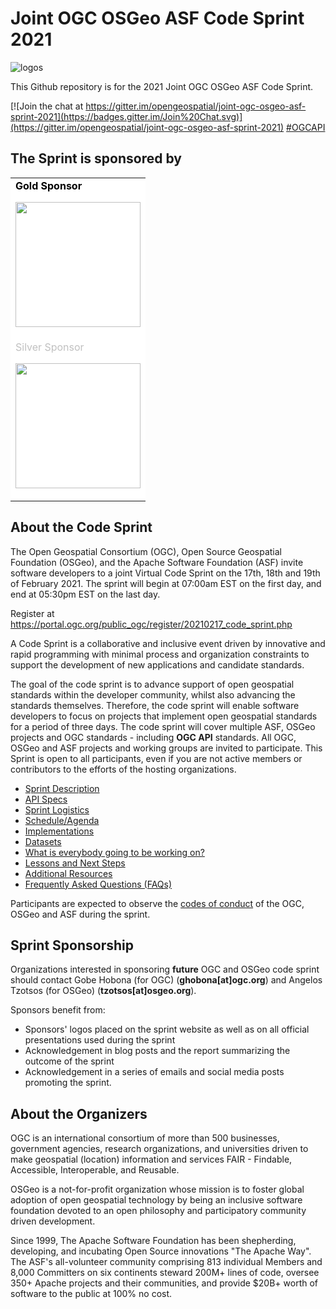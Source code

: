 # Joint OGC OSGeo ASF Code Sprint 2021

![logos](/images/logos.png)

This Github repository is for the 2021 Joint OGC OSGeo ASF Code Sprint.

[![Join the chat at https://gitter.im/opengeospatial/joint-ogc-osgeo-asf-sprint-2021](https://badges.gitter.im/Join%20Chat.svg)](https://gitter.im/opengeospatial/joint-ogc-osgeo-asf-sprint-2021)
[#OGCAPI](https://twitter.com/hashtag/OGCAPI)

The Sprint is sponsored by
------------

<table>
<tr style="background-color:#FFFFFF">
<td>
<span style="color:black;font-weight:bold">Gold Sponsor</span>

[<img src="https://www.ordnancesurvey.co.uk/blog/wp-content/uploads/2018/08/os-logo.png" width="200"/>](https://www.ordnancesurvey.co.uk/s)
</td>
</tr>
<tr style="background-color:#FFFFFF">
<td>
<span style="color: silver;">Silver Sponsor</span>

[<img src="https://www.geocat.net/wp-content/uploads/2013/02/GeoCat.png" width="200"/>](https://www.geocat.net)
</td>
</tr>
</table>

About the Code Sprint
----------------

The Open Geospatial Consortium (OGC), Open Source Geospatial Foundation (OSGeo), and the Apache Software Foundation (ASF) invite software developers to a joint Virtual Code Sprint on the 17th, 18th and 19th of February 2021. The sprint will begin at 07:00am EST on the first day, and end at 05:30pm EST on the last day.

Register at https://portal.ogc.org/public_ogc/register/20210217_code_sprint.php

A Code Sprint is a collaborative and inclusive event driven by innovative and rapid programming with minimal process and organization constraints to support the development of new applications and candidate standards.

The goal of the code sprint is to advance support of open geospatial standards within the developer community, whilst also advancing the standards themselves. Therefore, the code sprint will enable software developers to focus on projects that implement open geospatial standards for a period of three days. The code sprint will cover multiple ASF, OSGeo projects and OGC standards - including **OGC API** standards. All OGC, OSGeo and ASF projects and working groups are invited to participate. This Sprint is open to all participants, even if you are not active members or contributors to the efforts of the hosting organizations.





* [Sprint Description](./about.adoc)
* [API Specs](./specs.adoc)
* [Sprint Logistics](./logistics.adoc)
* [Schedule/Agenda](./agenda.adoc)
* [Implementations](./implementations.adoc)
* [Datasets](./Shared_Datasets/README.md)
* [What is everybody going to be working on?](https://github.com/opengeospatial/joint-ogc-osgeo-asf-sprint-2021/issues/2)
* [Lessons and Next Steps](./lessonsAndNextSteps.adoc)
* [Additional Resources](./additionalResources.adoc)
* [Frequently Asked Questions (FAQs)](./FAQ.adoc)


Participants are expected to observe the [codes of conduct](/conduct.adoc) of the OGC, OSGeo and ASF during the sprint.

Sprint Sponsorship
----------------

Organizations interested in sponsoring **future** OGC and OSGeo code sprint should contact Gobe Hobona (for OGC) (**ghobona[at]ogc.org**) and Angelos Tzotsos (for OSGeo) (**tzotsos[at]osgeo.org**).

Sponsors benefit from:

* Sponsors' logos placed on the sprint website as well as on all official presentations used during the sprint
* Acknowledgement in blog posts and the report summarizing the outcome of the sprint
* Acknowledgement in a series of emails and social media posts promoting the sprint.

About the Organizers
----------------

OGC is an international consortium of more than 500 businesses, government agencies, research organizations, and universities driven to make geospatial (location) information and services FAIR - Findable, Accessible, Interoperable, and Reusable.

OSGeo is a not-for-profit organization whose mission is to foster global adoption of open geospatial technology by being an inclusive software foundation devoted to an open philosophy and participatory community driven development.

Since 1999, The Apache Software Foundation has been shepherding, developing, and incubating Open Source innovations "The Apache Way". The ASF's all-volunteer community comprising 813 individual Members and 8,000 Committers on six continents steward 200M+ lines of code, oversee 350+ Apache projects and their communities, and provide $20B+ worth of software to the public at 100% no cost.
